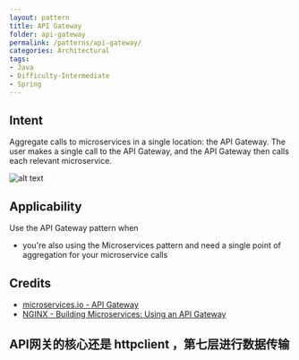 ```yaml
---
layout: pattern
title: API Gateway
folder: api-gateway
permalink: /patterns/api-gateway/
categories: Architectural
tags:
- Java
- Difficulty-Intermediate
- Spring
---
```


## Intent

Aggregate calls to microservices in a single location: the API Gateway. The user makes a single
call to the API Gateway, and the API Gateway then calls each relevant microservice.

![alt text](./etc/api-gateway.png "API Gateway")

## Applicability

Use the API Gateway pattern when

* you're also using the Microservices pattern and need a single point of aggregation for your
microservice calls

## Credits

* [microservices.io - API Gateway](http://microservices.io/patterns/apigateway.html)
* [NGINX - Building Microservices: Using an API Gateway](https://www.nginx.com/blog/building-microservices-using-an-api-gateway/)

## API网关的核心还是 httpclient ，第七层进行数据传输
